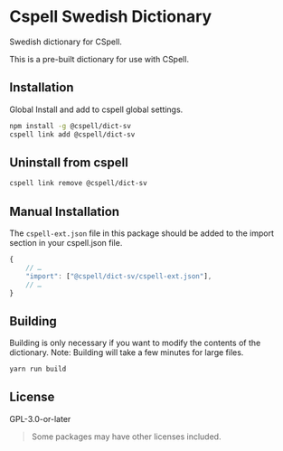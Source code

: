 # Cspell Swedish Dictionary

Swedish dictionary for CSpell.

This is a pre-built dictionary for use with CSpell.

## Installation

Global Install and add to cspell global settings.

```sh
npm install -g @cspell/dict-sv
cspell link add @cspell/dict-sv
```

## Uninstall from cspell

```sh
cspell link remove @cspell/dict-sv
```

## Manual Installation

The `cspell-ext.json` file in this package should be added to the import section in your cspell.json file.

```javascript
{
    // …
    "import": ["@cspell/dict-sv/cspell-ext.json"],
    // …
}
```

## Building

Building is only necessary if you want to modify the contents of the dictionary. Note: Building will take a few minutes for large files.

```sh
yarn run build
```

## License

GPL-3.0-or-later

> Some packages may have other licenses included.
